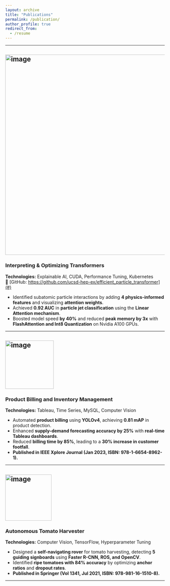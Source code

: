 ```yaml
---
layout: archive
title: "Publications"
permalink: /publication/
author_profile: true
redirect_from:
  - /resume
---
```


---

## <img width="634" alt="image" src="https://github.com/user-attachments/assets/cf03e58a-004c-4d1d-beae-897fd024aacf" />

### **Interpreting & Optimizing Transformers**  
**Technologies:** Explainable AI, CUDA, Performance Tuning, Kubernetes  
🔗 [GitHub: https://github.com/ucsd-hep-ex/efficient_particle_transformer](#)  

- Identified subatomic particle interactions by adding **4 physics-informed features** and visualizing **attention weights**.  
- Achieved **0.92 AUC** in **particle jet classification** using the **Linear Attention mechanism**.  
- Boosted model speed **by 40%** and reduced **peak memory by 3x** with **FlashAttention and Int8 Quantization** on Nvidia A100 GPUs.  

---

## <img width="153" alt="image" src="https://github.com/user-attachments/assets/18ca3b13-d3e2-4a79-a448-64c3e933caa4" />

### **Product Billing and Inventory Management**  
**Technologies:** Tableau, Time Series, MySQL, Computer Vision  

- Automated **product billing** using **YOLOv4**, achieving **0.81 mAP** in product detection.  
- Enhanced **supply-demand forecasting accuracy by 25%** with **real-time Tableau dashboards**.  
- Reduced **billing time by 85%**, leading to a **30% increase in customer footfall**.  
- **Published in IEEE Xplore Journal (Jan 2023, ISBN: 978-1-6654-8962-1).**  

---


## <img width="146" alt="image" src="https://github.com/user-attachments/assets/28b0aee7-11eb-4d26-a32b-5698f14bf1ee" />
 
### **Autonomous Tomato Harvester**  
**Technologies:** Computer Vision, TensorFlow, Hyperparameter Tuning  

- Designed a **self-navigating rover** for tomato harvesting, detecting **5 guiding signboards** using **Faster R-CNN, ROS, and OpenCV**.  
- Identified **ripe tomatoes with 84% accuracy** by optimizing **anchor ratios** and **dropout rates**.  
- **Published in Springer (Vol 1341, Jul 2021, ISBN: 978-981-16-1510-8).**  

---
